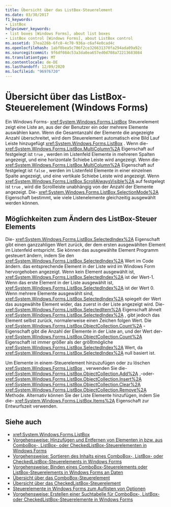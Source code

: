 ```yaml
---
title: Übersicht über das ListBox-Steuerelement
ms.date: 03/30/2017
f1_keywords:
- ListBox
helpviewer_keywords:
- list boxes [Windows Forms], about list boxes
- ListBox control [Windows Forms], about ListBox control
ms.assetid: 37ea226b-6fc8-4c70-936a-c6af4e0cad4c
ms.openlocfilehash: 1abf8bea5c786f2ce326631370fa294ada09a92c
ms.sourcegitcommit: 9f6df084c53a3da0ea657ed0d708a72213683084
ms.translationtype: MT
ms.contentlocale: de-DE
ms.lasthandoff: 12/09/2020
ms.locfileid: "96976720"
---
```

# <a name="listbox-control-overview-windows-forms"></a>Übersicht über das ListBox-Steuerelement (Windows Forms)
Ein Windows Forms- <xref:System.Windows.Forms.ListBox> Steuerelement zeigt eine Liste an, aus der der Benutzer ein oder mehrere Elemente auswählen kann. Wenn die Gesamtanzahl der Elemente die angezeigte Anzahl überschreitet, wird dem Steuerelement automatisch eine Bild Lauf Leiste hinzugefügt <xref:System.Windows.Forms.ListBox> . Wenn die- <xref:System.Windows.Forms.ListBox.MultiColumn%2A> Eigenschaft auf festgelegt ist `true` , werden im Listenfeld Elemente in mehreren Spalten angezeigt, und eine horizontale Schiebe Leiste wird angezeigt. Wenn die- <xref:System.Windows.Forms.ListBox.MultiColumn%2A> Eigenschaft auf festgelegt ist `false` , werden im Listenfeld Elemente in einer einzelnen Spalte angezeigt, und eine vertikale Schiebe Leiste wird angezeigt. Wenn <xref:System.Windows.Forms.ListBox.ScrollAlwaysVisible%2A> auf festgelegt ist `true` , wird die Scrollleiste unabhängig von der Anzahl der Elemente angezeigt. Die- <xref:System.Windows.Forms.ListBox.SelectionMode%2A> Eigenschaft bestimmt, wie viele Listenelemente gleichzeitig ausgewählt werden können.  
  
## <a name="ways-to-change-the-listbox-control"></a>Möglichkeiten zum Ändern des ListBox-Steuer Elements  
 Die- <xref:System.Windows.Forms.ListBox.SelectedIndex%2A> Eigenschaft gibt einen ganzzahligen Wert zurück, der dem ersten ausgewählten Element im Listenfeld entspricht. Sie können das ausgewählte Element Programm gesteuert ändern, indem Sie den <xref:System.Windows.Forms.ListBox.SelectedIndex%2A> Wert im Code ändern. das entsprechende Element in der Liste wird im Windows Form hervorgehoben angezeigt. Wenn kein Element ausgewählt ist, <xref:System.Windows.Forms.ListBox.SelectedIndex%2A> ist der Wert-1. Wenn das erste Element in der Liste ausgewählt ist, <xref:System.Windows.Forms.ListBox.SelectedIndex%2A> ist der Wert 0. Wenn mehrere Elemente ausgewählt sind, <xref:System.Windows.Forms.ListBox.SelectedIndex%2A> spiegelt der Wert das ausgewählte Element wider, das zuerst in der Liste angezeigt wird. Die- <xref:System.Windows.Forms.ListBox.SelectedItem%2A> Eigenschaft ähnelt <xref:System.Windows.Forms.ListBox.SelectedIndex%2A> , gibt jedoch das Element selbst zurück, normalerweise einen Zeichen folgen Wert. Die <xref:System.Windows.Forms.ListBox.ObjectCollection.Count%2A> -Eigenschaft gibt die Anzahl der Elemente in der Liste an, und der Wert der- <xref:System.Windows.Forms.ListBox.ObjectCollection.Count%2A> Eigenschaft ist immer größer als der größtmögliche <xref:System.Windows.Forms.ListBox.SelectedIndex%2A> Wert, da <xref:System.Windows.Forms.ListBox.SelectedIndex%2A> null basiert ist.  
  
 Um Elemente in einem-Steuerelement hinzuzufügen oder zu löschen <xref:System.Windows.Forms.ListBox> , verwenden Sie die- <xref:System.Windows.Forms.ListBox.ObjectCollection.Add%2A> ,-oder- <xref:System.Windows.Forms.ListBox.ObjectCollection.Insert%2A> <xref:System.Windows.Forms.ListBox.ObjectCollection.Clear%2A> <xref:System.Windows.Forms.ListBox.ObjectCollection.Remove%2A> Methode. Alternativ können Sie der Liste Elemente hinzufügen, indem Sie die- <xref:System.Windows.Forms.ListBox.Items%2A> Eigenschaft zur Entwurfszeit verwenden.  
  
## <a name="see-also"></a>Siehe auch

- <xref:System.Windows.Forms.ListBox>
- [Vorgehensweise: Hinzufügen und Entfernen von Elementen in bzw. aus ComboBox-, ListBox- oder CheckedListBox-Steuerelementen in Windows Forms](add-and-remove-items-from-a-wf-combobox.md)
- [Vorgehensweise: Sortieren des Inhalts eines ComboBox-, ListBox- oder CheckedListBox-Steuerelements in Windows Forms](sort-the-contents-of-a-wf-combobox-listbox-or-checkedlistbox-control.md)
- [Vorgehensweise: Binden eines ComboBox-Steuerelements oder ListBox-Steuerelements in Windows Forms an Daten](how-to-bind-a-windows-forms-combobox-or-listbox-control-to-data.md)
- [Übersicht über das ComboBox-Steuerelement](combobox-control-overview-windows-forms.md)
- [Übersicht über das CheckedListBox-Steuerelement](checkedlistbox-control-overview-windows-forms.md)
- [Steuerelemente in Windows Forms zum Auflisten von Optionen](windows-forms-controls-used-to-list-options.md)
- [Vorgehensweise: Erstellen einer Suchtabelle für ComboBox-, ListBox- oder CheckedListBox-Steuerelemente in Windows Forms](create-a-lookup-table-for-a-wf-combobox-listbox.md)
